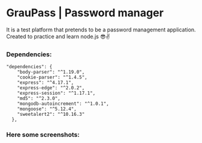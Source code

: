 # GrauPass | Password manager


It is a test platform that pretends to be a password management application. Created to practice and learn node.js 😎✌️

### Dependencies:

```
"dependencies": {
    "body-parser": "^1.19.0",
    "cookie-parser": "^1.4.5",
    "express": "^4.17.1",
    "express-edge": "^2.0.2",
    "express-session": "^1.17.1",
    "md5": "^2.3.0",
    "mongodb-autoincrement": "^1.0.1",
    "mongoose": "^5.12.4",
    "sweetalert2": "^10.16.3"
  },

```

### Here some screenshots:
